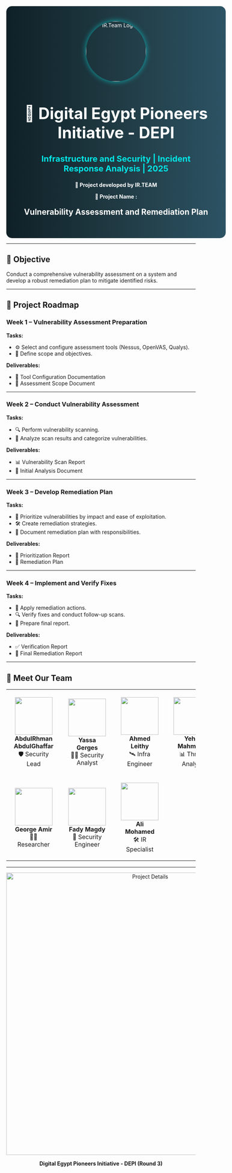 <!-- ================= HEADER / BANNER ================= -->
<div align="center" style="width:100%; padding: 40px; border-radius: 15px; background: linear-gradient(90deg,#0f2027,#203a43,#2c5364); color:white;">

  <img src="https://i.postimg.cc/4y0BQw6n/cropped-circle-image.png" alt="IR.Team Logo" width="160" style="border-radius:50%; box-shadow:0px 0px 15px rgba(0,255,255,0.6);"/>

  <h1 style="font-size:42px; margin-bottom:10px;">🚀 Digital Egypt Pioneers Initiative - DEPI</h1>
  <h3 style="font-size:22px; color:#00e6e6;">Infrastructure and Security | Incident Response Analysis | 2025</h3>
  <p><B>🔹 Project developed by <b>IR.TEAM</b></B></p>
  <p><B>🔹 Project Name : </B></p>

  <h2 style="margin-top:20px;"> Vulnerability Assessment and Remediation Plan </h2>
</div>

---

## 🎯 Objective
Conduct a comprehensive vulnerability assessment on a system and develop a robust remediation plan to mitigate identified risks.

---

## 📌 Project Roadmap

### **Week 1 – Vulnerability Assessment Preparation**
**Tasks:**
- ⚙️ Select and configure assessment tools (Nessus, OpenVAS, Qualys).  
- 📐 Define scope and objectives.  

**Deliverables:**
- 📄 Tool Configuration Documentation  
- 📄 Assessment Scope Document  

---

### **Week 2 – Conduct Vulnerability Assessment**
**Tasks:**
- 🔍 Perform vulnerability scanning.  
- 🧾 Analyze scan results and categorize vulnerabilities.  

**Deliverables:**
- 📊 Vulnerability Scan Report  
- 📝 Initial Analysis Document  

---

### **Week 3 – Develop Remediation Plan**
**Tasks:**
- 🎯 Prioritize vulnerabilities by impact and ease of exploitation.  
- 🛠️ Create remediation strategies.  
- 📝 Document remediation plan with responsibilities.  

**Deliverables:**
- 📄 Prioritization Report  
- 📄 Remediation Plan  

---

### **Week 4 – Implement and Verify Fixes**
**Tasks:**
- 🔧 Apply remediation actions.  
- 🔍 Verify fixes and conduct follow-up scans.  
- 📝 Prepare final report.  

**Deliverables:**
- ✅ Verification Report  
- 📘 Final Remediation Report  

---

## 👥 Meet Our Team  

<div align="center">
  <table>
    <tr>
      <td align="center" style="padding:20px;">
        <img src="https://via.placeholder.com/100/4682B4/FFFFFF?text=AA" width="100"/><br>
        <b>AbdulRhman AbdulGhaffar</b><br>
        🛡️ Security Lead
      </td>
      <td align="center" style="padding:20px;">
        <img src="https://via.placeholder.com/100/32CD32/FFFFFF?text=YG" width="100"/><br>
        <b>Yassa Gerges</b><br>
        👨‍💻 Security Analyst
      </td>
      <td align="center" style="padding:20px;">
        <img src="https://via.placeholder.com/100/4682B4/FFFFFF?text=AL" width="100"/><br>
        <b>Ahmed Leithy</b><br>
        🛰️ Infra Engineer
      </td>
      <td align="center" style="padding:20px;">
        <img src="https://via.placeholder.com/100/32CD32/FFFFFF?text=YM" width="100"/><br>
        <b>Yehia Mahmoud</b><br>
        📊 Threat Analyst
      </td>
    </tr>
    <tr>
      <td align="center" style="padding:20px;">
        <img src="https://via.placeholder.com/100/4682B4/FFFFFF?text=GA" width="100"/><br>
        <b>George Amir</b><br>
        👨‍💻 Researcher
      </td>
      <td align="center" style="padding:20px;">
        <img src="https://via.placeholder.com/100/32CD32/FFFFFF?text=FM" width="100"/><br>
        <b>Fady Magdy</b><br>
        🔐 Security Engineer
      </td>
      <td align="center" style="padding:20px;">
        <img src="https://via.placeholder.com/100/4682B4/FFFFFF?text=AM" width="100"/><br>
        <b>Ali Mohamed</b><br>
        🛠️ IR Specialist
      </td>
    </tr>
  </table>
</div>

---

<p align="center">
  <img src="https://i.postimg.cc/05CK0NxW/1447-03-01-19-06-52-c01e9c1f.jpg" alt="Project Details" width="750"/>
</p>

<p align="center"><b>Digital Egypt Pioneers Initiative - DEPI (Round 3)</b></p>
